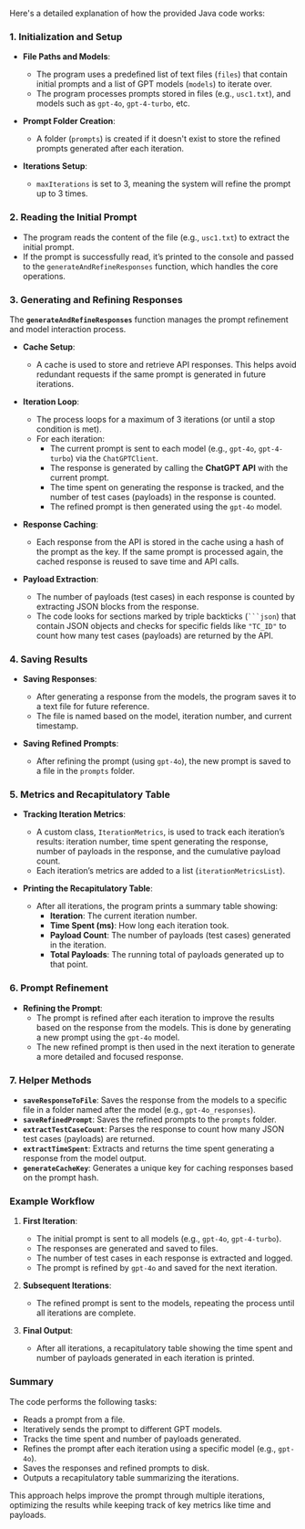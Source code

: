 Here's a detailed explanation of how the provided Java code works:

### 1. **Initialization and Setup**
- **File Paths and Models**:
    - The program uses a predefined list of text files (`files`) that contain initial prompts and a list of GPT models (`models`) to iterate over.
    - The program processes prompts stored in files (e.g., `usc1.txt`), and models such as `gpt-4o`, `gpt-4-turbo`, etc.

- **Prompt Folder Creation**:
    - A folder (`prompts`) is created if it doesn't exist to store the refined prompts generated after each iteration.

- **Iterations Setup**:
    - `maxIterations` is set to 3, meaning the system will refine the prompt up to 3 times.

### 2. **Reading the Initial Prompt**
- The program reads the content of the file (e.g., `usc1.txt`) to extract the initial prompt.
- If the prompt is successfully read, it’s printed to the console and passed to the `generateAndRefineResponses` function, which handles the core operations.

### 3. **Generating and Refining Responses**
The **`generateAndRefineResponses`** function manages the prompt refinement and model interaction process.

- **Cache Setup**:
    - A cache is used to store and retrieve API responses. This helps avoid redundant requests if the same prompt is generated in future iterations.

- **Iteration Loop**:
    - The process loops for a maximum of 3 iterations (or until a stop condition is met).
    - For each iteration:
        - The current prompt is sent to each model (e.g., `gpt-4o`, `gpt-4-turbo`) via the `ChatGPTClient`.
        - The response is generated by calling the **ChatGPT API** with the current prompt.
        - The time spent on generating the response is tracked, and the number of test cases (payloads) in the response is counted.
        - The refined prompt is then generated using the `gpt-4o` model.

- **Response Caching**:
    - Each response from the API is stored in the cache using a hash of the prompt as the key. If the same prompt is processed again, the cached response is reused to save time and API calls.

- **Payload Extraction**:
    - The number of payloads (test cases) in each response is counted by extracting JSON blocks from the response.
    - The code looks for sections marked by triple backticks (` ```json `) that contain JSON objects and checks for specific fields like `"TC_ID"` to count how many test cases (payloads) are returned by the API.

### 4. **Saving Results**
- **Saving Responses**:
    - After generating a response from the models, the program saves it to a text file for future reference.
    - The file is named based on the model, iteration number, and current timestamp.

- **Saving Refined Prompts**:
    - After refining the prompt (using `gpt-4o`), the new prompt is saved to a file in the `prompts` folder.

### 5. **Metrics and Recapitulatory Table**
- **Tracking Iteration Metrics**:
    - A custom class, `IterationMetrics`, is used to track each iteration’s results: iteration number, time spent generating the response, number of payloads in the response, and the cumulative payload count.
    - Each iteration’s metrics are added to a list (`iterationMetricsList`).

- **Printing the Recapitulatory Table**:
    - After all iterations, the program prints a summary table showing:
        - **Iteration**: The current iteration number.
        - **Time Spent (ms)**: How long each iteration took.
        - **Payload Count**: The number of payloads (test cases) generated in the iteration.
        - **Total Payloads**: The running total of payloads generated up to that point.

### 6. **Prompt Refinement**
- **Refining the Prompt**:
    - The prompt is refined after each iteration to improve the results based on the response from the models. This is done by generating a new prompt using the `gpt-4o` model.
    - The new refined prompt is then used in the next iteration to generate a more detailed and focused response.

### 7. **Helper Methods**
- **`saveResponseToFile`**: Saves the response from the models to a specific file in a folder named after the model (e.g., `gpt-4o_responses`).
- **`saveRefinedPrompt`**: Saves the refined prompts to the `prompts` folder.
- **`extractTestCaseCount`**: Parses the response to count how many JSON test cases (payloads) are returned.
- **`extractTimeSpent`**: Extracts and returns the time spent generating a response from the model output.
- **`generateCacheKey`**: Generates a unique key for caching responses based on the prompt hash.

### Example Workflow
1. **First Iteration**:
    - The initial prompt is sent to all models (e.g., `gpt-4o`, `gpt-4-turbo`).
    - The responses are generated and saved to files.
    - The number of test cases in each response is extracted and logged.
    - The prompt is refined by `gpt-4o` and saved for the next iteration.

2. **Subsequent Iterations**:
    - The refined prompt is sent to the models, repeating the process until all iterations are complete.

3. **Final Output**:
    - After all iterations, a recapitulatory table showing the time spent and number of payloads generated in each iteration is printed.

### Summary
The code performs the following tasks:
- Reads a prompt from a file.
- Iteratively sends the prompt to different GPT models.
- Tracks the time spent and number of payloads generated.
- Refines the prompt after each iteration using a specific model (e.g., `gpt-4o`).
- Saves the responses and refined prompts to disk.
- Outputs a recapitulatory table summarizing the iterations.

This approach helps improve the prompt through multiple iterations, optimizing the results while keeping track of key metrics like time and payloads.